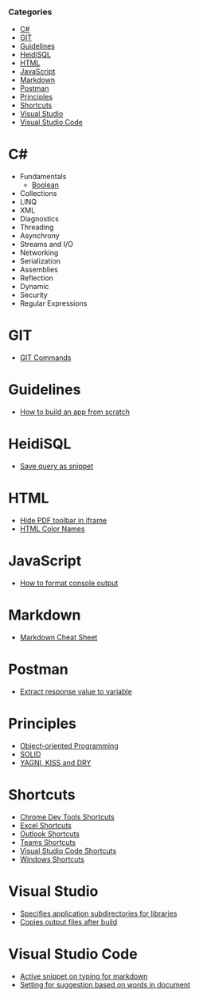 ### Categories

- [C#](#c)
- [GIT](#git)
- [Guidelines](#guidelines)
- [HeidiSQL](#heidisql)
- [HTML](#html)
- [JavaScript](#javascript)
- [Markdown](#markdown)
- [Postman](#postman)
- [Principles](#principles)
- [Shortcuts](#shortcuts)
- [Visual Studio](#visual-studio)
- [Visual Studio Code](#visual-studio-code)

# C#

- Fundamentals
  - [Boolean](csharp/fundamentals/boolean.md)
- Collections
- LINQ
- XML
- Diagnostics
- Threading
- Asynchrony
- Streams and I/O
- Networking
- Serialization
- Assemblies
- Reflection
- Dynamic
- Security
- Regular Expressions

# GIT

- [GIT Commands](git/git-commands.md)

# Guidelines

- [How to build an app from scratch](guidelines/build-app-from-scratch.md)

# HeidiSQL

- [Save query as snippet](heidisql/save-query-as-snippet.md)

# HTML

- [Hide PDF toolbar in iframe](html/hide-pdf-toolbar-in-iframe.md)
- [HTML Color Names](html/html-color-names.md)

# JavaScript

- [How to format console output](javascript/console-log-formatting.md)

# Markdown

- [Markdown Cheat Sheet](markdown/markdown-cheat-sheet.md)

# Postman

- [Extract response value to variable](postman/extract-response-value-to-variable.md)

# Principles

- [Object-oriented Programming](principles/oop.md)
- [SOLID](principles/solid.md)
- [YAGNI, KISS and DRY](principles/yagni-kiss-dry.md)

# Shortcuts

- [Chrome Dev Tools Shortcuts](shortcuts/chrome-dev-tools-shortcuts.md)
- [Excel Shortcuts](shortcuts/excel-shortcuts.md)
- [Outlook Shortcuts](shortcuts/outlook-shortcuts.md)
- [Teams Shortcuts](shortcuts/teams-shortcuts.md)
- [Visual Studio Code Shortcuts](shortcuts/visual-studio-code-shortcuts.md)
- [Windows Shortcuts](shortcuts/windows-shortcuts.md)

# Visual Studio

- [Specifies application subdirectories for libraries](visual-studio/specifies-application-subdirectories-for-libraries.md)
- [Copies output files after build](visual-studio/copies-output-files-after-build.md)

# Visual Studio Code

- [Active snippet on typing for markdown](vscode/activate-snippet-on-typing-for-markdown.md)
- [Setting for suggestion based on words in document](vscode/settings-text-editor-suggestions.md)
